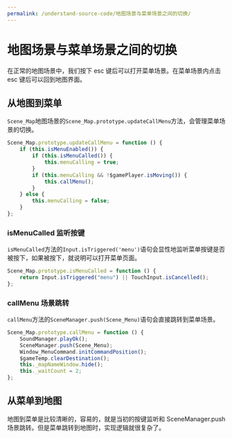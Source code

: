 ```yaml
---
permalink: /understand-source-code/地图场景与菜单场景之间的切换/
---
```


# 地图场景与菜单场景之间的切换

在正常的地图场景中，我们按下 esc 键后可以打开菜单场景。在菜单场景内点击 esc 键后可以回到地图界面。

## 从地图到菜单

`Scene_Map`地图场景的`Scene_Map.prototype.updateCallMenu`方法，会管理菜单场景的切换。

```js {2-3,7}
Scene_Map.prototype.updateCallMenu = function () {
	if (this.isMenuEnabled()) {
		if (this.isMenuCalled()) {
			this.menuCalling = true;
		}
		if (this.menuCalling && !$gamePlayer.isMoving()) {
			this.callMenu();
		}
	} else {
		this.menuCalling = false;
	}
};
```

### isMenuCalled 监听按键

`isMenuCalled`方法的`Input.isTriggered('menu')`语句会显性地监听菜单按键是否被按下，如果被按下，就说明可以打开菜单页面。

```js {2}
Scene_Map.prototype.isMenuCalled = function () {
	return Input.isTriggered("menu") || TouchInput.isCancelled();
};
```

### callMenu 场景跳转

`callMenu`方法的`SceneManager.push(Scene_Menu)`语句会直接跳转到菜单场景。

```js {3}
Scene_Map.prototype.callMenu = function () {
	SoundManager.playOk();
	SceneManager.push(Scene_Menu);
	Window_MenuCommand.initCommandPosition();
	$gameTemp.clearDestination();
	this._mapNameWindow.hide();
	this._waitCount = 2;
};
```

## 从菜单到地图

地图到菜单是比较清晰的，容易的，就是当初的按键监听和 SceneManager.push 场景跳转。但是菜单跳转到地图时，实现逻辑就很复杂了。
